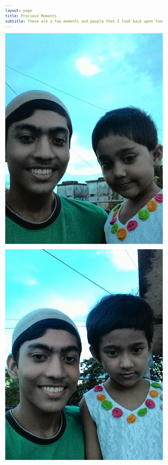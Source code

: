 ```yaml
---
layout: page
title: Precious Moments
subtitle: These are a few moments and people that I look back upon fondly.
---
```


<p class="precious_image"><img class="precious_image" src="/img/tanna.jpg" /><p>
<p class="precious_image"><img class="precious_image" src="/img/sharrina.jpg" /><p>